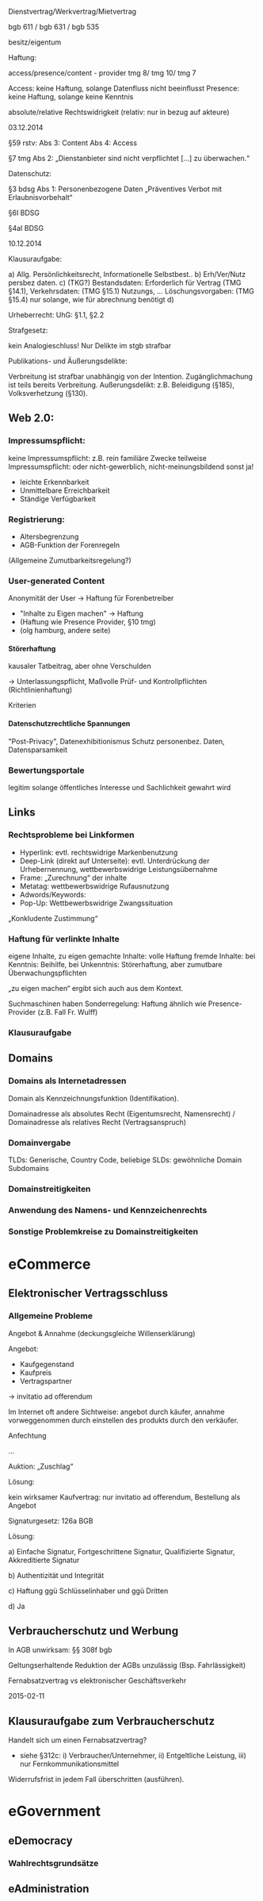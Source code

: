 Dienstvertrag/Werkvertrag/Mietvertrag

bgb 611 / bgb 631 / bgb 535

besitz/eigentum


Haftung:

access/presence/content - provider
tmg 8/ tmg 10/ tmg 7

Access: keine Haftung, solange Datenfluss nicht beeinflusst
Presence: keine Haftung, solange keine Kenntnis

absolute/relative Rechtswidrigkeit (relativ: nur in bezug auf akteure)


03.12.2014

§59 rstv:
 Abs 3: Content
 Abs 4: Access

§7 tmg Abs 2:
„Dienstanbieter sind nicht verpflichtet […] zu überwachen.“


Datenschutz:

§3 bdsg Abs 1: Personenbezogene Daten
„Präventives Verbot mit Erlaubnisvorbehalt“

§6Ⅰ BDSG

§4aⅠ BDSG

10.12.2014

Klausuraufgabe:

a) Allg. Persönlichkeitsrecht, Informationelle Selbstbest..
b) Erh/Ver/Nutz persbez daten. 
c) (TKG?) Bestandsdaten: Erforderlich für Vertrag (TMG §14.1), Verkehrsdaten: (TMG §15.1) Nutzungs, … Löschungsvorgaben: (TMG §15.4) nur solange, wie für abrechnung benötigt
d) 

Urheberrecht:
UhG: §1.1, §2.2


Strafgesetz:

kein Analogieschluss! Nur Delikte im stgb strafbar

Publikations- und Äußerungsdelikte:

Verbreitung ist strafbar unabhängig von der Intention.
Zugänglichmachung ist teils bereits Verbreitung.
Außerungsdelikt: z.B. Beleidigung (§185), Volksverhetzung (§130).

## Web 2.0:

### Impressumspflicht:

keine Impressumspflicht: z.B. rein familiäre Zwecke
teilweise Impressumspflicht: oder nicht-gewerblich, nicht-meinungsbildend
sonst ja!

- leichte Erkennbarkeit
- Unmittelbare Erreichbarkeit
- Ständige Verfügbarkeit

### Registrierung:

- Altersbegrenzung
- AGB-Funktion der Forenregeln

(Allgemeine Zumutbarkeitsregelung?)

### User-generated Content

Anonymität der User -> Haftung für Forenbetreiber

- "Inhalte zu Eigen machen" -> Haftung
- (Haftung wie Presence Provider, §10 tmg)
- (olg hamburg, andere seite)

#### Störerhaftung

kausaler Tatbeitrag, aber ohne Verschulden

-> Unterlassungspflicht, Maßvolle Prüf- und Kontrollpflichten
(Richtlinienhaftung)

Kriterien

#### Datenschutzrechtliche Spannungen

"Post-Privacy", Datenexhibitionismus
Schutz personenbez. Daten, Datensparsamkeit

### Bewertungsportale

legitim solange öffentliches Interesse und Sachlichkeit gewahrt wird


## Links


### Rechtsprobleme bei Linkformen

 - Hyperlink: evtl. rechtswidrige Markenbenutzung
 - Deep-Link (direkt auf Unterseite): evtl. Unterdrückung der Urhebernennung, wettbewerbswidrige Leistungsübernahme
 - Frame: „Zurechnung“ der inhalte
 - Metatag: wettbewerbswidrige Rufausnutzung
 - Adwords/Keywords:
 - Pop-Up: Wettbewerbswidrige Zwangssituation

„Konkludente Zustimmung“

### Haftung für verlinkte Inhalte

eigene Inhalte, zu eigen gemachte Inhalte: volle Haftung
fremde Inhalte: bei Kenntnis: Beihilfe, bei Unkenntnis: Störerhaftung, aber zumutbare Überwachungspflichten

„zu eigen machen“ ergibt sich auch aus dem Kontext.

Suchmaschinen haben Sonderregelung: Haftung ähnlich wie Presence-Provider (z.B. Fall Fr. Wulff)

### Klausuraufgabe


## Domains

### Domains als Internetadressen

Domain als Kennzeichnungsfunktion (Identifikation).

Domainadresse als absolutes Recht (Eigentumsrecht, Namensrecht) / Domainadresse als relatives Recht (Vertragsanspruch)

### Domainvergabe

TLDs: Generische, Country Code, beliebige
SLDs: gewöhnliche Domain
Subdomains

### Domainstreitigkeiten

### Anwendung des Namens- und Kennzeichenrechts

### Sonstige Problemkreise zu Domainstreitigkeiten





# eCommerce

## Elektronischer Vertragsschluss

### Allgemeine Probleme

Angebot & Annahme (deckungsgleiche Willenserklärung)

Angebot:
 - Kaufgegenstand
 - Kaufpreis
 - Vertragspartner

-> invitatio ad offerendum

Im Internet oft andere Sichtweise: angebot durch käufer, annahme vorweggenommen durch einstellen des produkts durch den verkäufer.

Anfechtung

…


Auktion: „Zuschlag“


Lösung:

kein wirksamer Kaufvertrag:
nur invitatio ad offerendum, Bestellung als Angebot

Signaturgesetz: 126a BGB


Lösung:

a) Einfache Signatur, Fortgeschrittene Signatur, Qualifizierte Signatur, Akkreditierte Signatur

b) Authentizität und Integrität

c) Haftung ggü Schlüsselinhaber und ggü Dritten

d) Ja


## Verbraucherschutz und Werbung

In AGB unwirksam: §§ 308f bgb

Geltungserhaltende Reduktion der AGBs unzulässig (Bsp. Fahrlässigkeit)

Fernabsatzvertrag vs elektronischer Geschäftsverkehr


2015-02-11

## Klausuraufgabe zum Verbraucherschutz

Handelt sich um einen Fernabsatzvertrag?
 - siehe §312c: i) Verbraucher/Unternehmer, ii) Entgeltliche Leistung, iii) nur Fernkommunikationsmittel

Widerrufsfrist in jedem Fall überschritten (ausführen).


# eGovernment

## eDemocracy

### Wahlrechtsgrundsätze

## eAdministration








